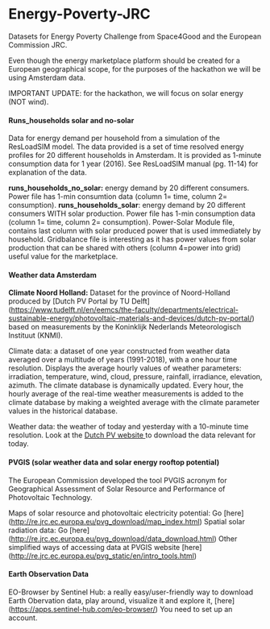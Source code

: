 # Energy-Poverty-JRC
Datasets for Energy Poverty Challenge from Space4Good and the European Commission JRC.

Even though the energy marketplace platform should be created for a European geographical scope, for the purposes of the hackathon we will be using Amsterdam data. 

IMPORTANT UPDATE: for the hackathon, we will focus on solar energy (NOT wind).

#### Runs_households solar and no-solar

Data for energy demand per household from a simulation of the ResLoadSIM model.  The data provided is a set of time resolved energy profiles for 20 different households in Amsterdam. It is provided as 1-minute consumption data for 1 year (2016). See ResLoadSIM manual (pg. 11-14) for explanation of the data.

**runs_households_no_solar:** energy demand by 20 different consumers. Power file has 1-min consumtion data (column 1= time, column 2= consumption).
**runs_households_solar**: energy demand by 20 different consumers WITH solar production. Power file has 1-min consumption data (column 1= time, column 2= consumption). Power-Solar Module file, contains last column with solar produced power that is used immediately by household. Gridbalance file is interesting as it has power values from solar production that can be shared with others (column 4=power into grid) useful value for the marketplace. 

#### Weather data Amsterdam
**Climate Noord Holland:** Dataset for the province of Noord-Holland produced by [Dutch PV Portal by TU Delft] (https://www.tudelft.nl/en/eemcs/the-faculty/departments/electrical-sustainable-energy/photovoltaic-materials-and-devices/dutch-pv-portal/) based on measurements by the Koninklijk Nederlands Meteorologisch Instituut (KNMI).

Climate data: a dataset of one year constructed from weather data averaged over a multitude of years (1991-2018), with a one hour time resolution. Displays the average hourly values of weather parameters: irradiation, temperature, wind, cloud, pressure, rainfall, irradiance, elevation, azimuth. The climate database is dynamically updated. Every hour, the hourly average of the real-time weather measurements is added to the climate database by making a weighted average with the climate parameter values in the historical database.

Weather data: the weather of today and yesterday with a 10-minute time resolution. Look at the [Dutch PV website ](https://www.tudelft.nl/en/eemcs/the-faculty/departments/electrical-sustainable-energy/photovoltaic-materials-and-devices/dutch-pv-portal/) to download the data relevant for today. 

#### PVGIS (solar weather data and solar energy rooftop potential)
The European Commission developed the tool PVGIS acronym for Geographical Assessment of Solar Resource and Performance of Photovoltaic Technology. 

Maps of solar resource and photovoltaic electricity potential: Go [here] (http://re.jrc.ec.europa.eu/pvg_download/map_index.html)
Spatial solar radiation data: Go [here] (http://re.jrc.ec.europa.eu/pvg_download/data_download.html)
Other simplified ways of accessing data at PVGIS website [here] (http://re.jrc.ec.europa.eu/pvg_static/en/intro_tools.html)

#### Earth Observation Data
EO-Browser by Sentinel Hub: a really easy/user-friendly way to download Earth Obervation data, play around, visualize it and explore it,  [here] (https://apps.sentinel-hub.com/eo-browser/) You need to set up an account.








